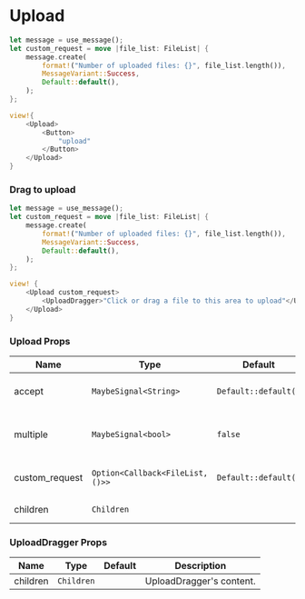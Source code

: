 # Upload

```rust demo
let message = use_message();
let custom_request = move |file_list: FileList| {
    message.create(
        format!("Number of uploaded files: {}", file_list.length()),
        MessageVariant::Success,
        Default::default(),
    );
};

view!{
    <Upload>
        <Button>
            "upload"
        </Button>
    </Upload>
}
```

### Drag to upload

```rust demo
let message = use_message();
let custom_request = move |file_list: FileList| {
    message.create(
        format!("Number of uploaded files: {}", file_list.length()),
        MessageVariant::Success,
        Default::default(),
    );
};

view! {
    <Upload custom_request>
        <UploadDragger>"Click or drag a file to this area to upload"</UploadDragger>
    </Upload>
}
```

### Upload Props

| Name           | Type                             | Default              | Description                          |
| -------------- | -------------------------------- | -------------------- | ------------------------------------ |
| accept         | `MaybeSignal<String>`            | `Default::default()` | The accept type of upload.           |
| multiple       | `MaybeSignal<bool>`              | `false`              | Allow multiple files to be selected. |
| custom_request | `Option<Callback<FileList, ()>>` | `Default::default()` | Customize upload request.            |
| children       | `Children`                       |                      | Upload's content.                    |

### UploadDragger Props

| Name     | Type       | Default | Description              |
| -------- | ---------- | ------- | ------------------------ |
| children | `Children` |         | UploadDragger's content. |

